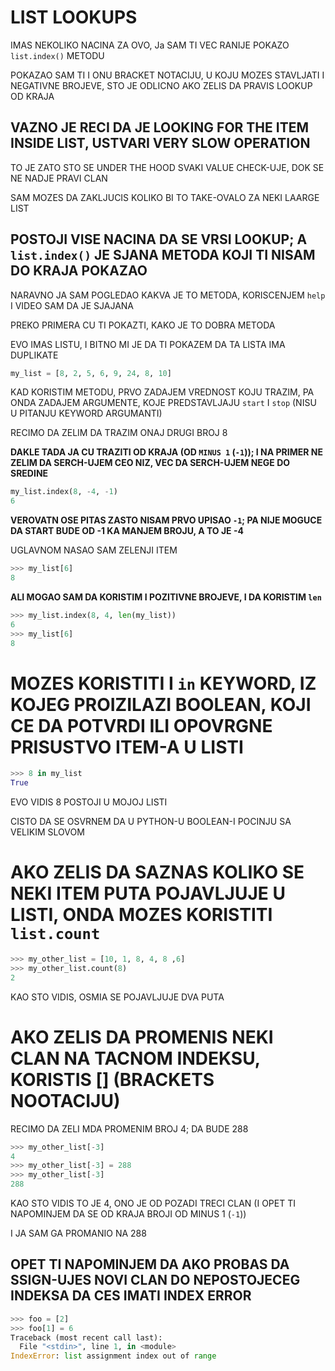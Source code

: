 # LIST LOOKUPS

IMAS NEKOLIKO NACINA ZA OVO, Ja SAM TI VEC RANIJE POKAZO `list.index()` METODU

POKAZAO SAM TI I ONU BRACKET NOTACIJU, U KOJU MOZES STAVLJATI I NEGATIVNE BROJEVE, STO JE ODLICNO AKO ZELIS DA PRAVIS LOOKUP OD KRAJA

## VAZNO JE RECI DA JE LOOKING FOR THE ITEM INSIDE LIST, USTVARI VERY SLOW OPERATION

TO JE ZATO STO SE UNDER THE HOOD SVAKI VALUE CHECK-UJE, DOK SE NE NADJE PRAVI CLAN

SAM MOZES DA ZAKLJUCIS KOLIKO BI TO TAKE-OVALO ZA NEKI LAARGE LIST

## POSTOJI VISE NACINA DA SE VRSI LOOKUP; A `list.index()` JE SJANA METODA KOJI TI NISAM DO KRAJA POKAZAO

NARAVNO JA SAM POGLEDAO KAKVA JE TO METODA, KORISCENJEM `help` I VIDEO SAM DA JE SJAJANA

PREKO PRIMERA CU TI POKAZTI, KAKO JE TO DOBRA METODA

EVO IMAS LISTU, I BITNO MI JE DA TI POKAZEM DA TA LISTA IMA DUPLIKATE

```py
my_list = [8, 2, 5, 6, 9, 24, 8, 10]
```

KAD KORISTIM METODU, PRVO ZADAJEM VREDNOST KOJU TRAZIM, PA ONDA ZADAJEM ARGUMENTE, KOJE PREDSTAVLJAJU `start` I `stop` (NISU U PITANJU KEYWORD ARGUMANTI)

RECIMO DA ZELIM DA TRAZIM ONAJ DRUGI BROJ 8

**DAKLE TADA JA CU TRAZITI OD KRAJA (OD `MINUS 1` (`-1`)); I NA PRIMER NE ZELIM DA SERCH-UJEM CEO NIZ, VEC DA SERCH-UJEM NEGE DO SREDINE**

```py
my_list.index(8, -4, -1)
6
```

**VEROVATN OSE PITAS ZASTO NISAM PRVO UPISAO `-1`; PA NIJE MOGUCE DA START BUDE OD -1 KA MANJEM BROJU, A TO JE -4**

UGLAVNOM NASAO SAM ZELENJI ITEM

```py
>>> my_list[6]
8
```

**ALI MOGAO SAM DA KORISTIM I POZITIVNE BROJEVE, I DA KORISTIM `len`**

```py
>>> my_list.index(8, 4, len(my_list))
6
>>> my_list[6]
8
```

# MOZES KORISTITI I `in` KEYWORD, IZ KOJEG PROIZILAZI BOOLEAN, KOJI CE DA POTVRDI ILI OPOVRGNE PRISUSTVO ITEM-A U LISTI

```py
>>> 8 in my_list
True
```
EVO VIDIS 8 POSTOJI U MOJOJ LISTI

CISTO DA SE OSVRNEM DA U PYTHON-U BOOLEAN-I POCINJU SA VELIKIM SLOVOM

# AKO ZELIS DA SAZNAS KOLIKO SE NEKI ITEM PUTA POJAVLJUJE U LISTI, ONDA MOZES KORISTITI `list.count`

```py
>>> my_other_list = [10, 1, 8, 4, 8 ,6]
>>> my_other_list.count(8)
2
```

KAO STO VIDIS, OSMIA SE POJAVLJUJE DVA PUTA

# AKO ZELIS DA PROMENIS NEKI CLAN NA TACNOM INDEKSU, KORISTIS [] (BRACKETS NOOTACIJU)

RECIMO DA ZELI MDA PROMENIM BROJ 4; DA BUDE 288

```py
>>> my_other_list[-3]
4
>>> my_other_list[-3] = 288
>>> my_other_list[-3]
288
```

KAO STO VIDIS TO JE 4, ONO JE OD POZADI TRECI CLAN (I OPET TI NAPOMINJEM DA SE OD KRAJA BROJI OD MINUS 1 (`-1`))

I JA SAM GA PROMANIO NA 288

## OPET TI NAPOMINJEM DA AKO PROBAS DA SSIGN-UJES NOVI CLAN DO NEPOSTOJECEG INDEKSA DA CES IMATI INDEX ERROR

```py
>>> foo = [2]
>>> foo[1] = 6
Traceback (most recent call last):
  File "<stdin>", line 1, in <module>
IndexError: list assignment index out of range
```

